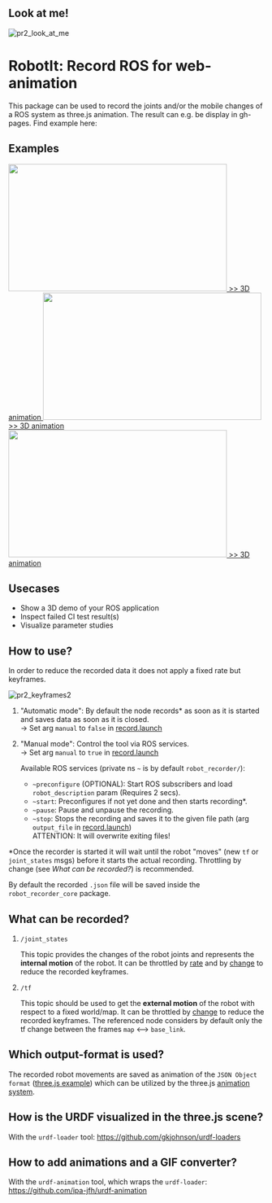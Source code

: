 ## Look at me!

![pr2_look_at_me](https://user-images.githubusercontent.com/17281534/46162254-003ae280-c288-11e8-88eb-b388f0021e71.gif)


# RobotIt: Record ROS for web-animation

This package can be used to record the joints and/or the mobile changes of a ROS system as three.js animation.
The result can e.g. be display in gh-pages. Find example here: 

## Examples

<a href="https://ipa-jfh.github.io/urdf-animation/application_scan_and_plan/">
    <img src="https://user-images.githubusercontent.com/17281534/46005937-aafba700-c0b6-11e8-9d8f-0148392488f1.gif" width="430" height="250">
    >> 3D animation
</a>
<a href="https://ipa-jfh.github.io/urdf-animation/manipulator_ur5/">
    <img src="https://user-images.githubusercontent.com/17281534/46014233-da1e1280-c0ce-11e8-9ae7-96f053421b38.gif" width="430" height="250">
    >> 3D animation
</a>
<a href="https://ipa-jfh.github.io/urdf-animation/mobile_robot_turtlebot3/">
    <img src="https://user-images.githubusercontent.com/17281534/46012246-e30be580-c0c8-11e8-953b-244bf7070d7b.gif" width="430" height="250">
    >> 3D animation
</a>


## Usecases

- Show a 3D demo of your ROS application
- Inspect failed CI test result(s)
- Visualize parameter studies

## How to use?

In order to reduce the recorded data it does not apply a fixed rate but keyframes.

![pr2_keyframes2](https://user-images.githubusercontent.com/17281534/46162357-45f7ab00-c288-11e8-8ab1-ce4ee1552088.gif)


1. "Automatic mode": By default the node records* as soon as it is started and saves data as soon as it is closed.  
    -> Set arg `manual` to `false` in [record.launch][7]

1. "Manual mode": Control the tool via ROS services.  
    -> Set arg `manual` to `true` in [record.launch][7]  
    
    Available ROS services (private ns `~` is by default `robot_recorder/`):
    - `~preconfigure` (OPTIONAL): Start ROS subscribers and load `robot_description` param (Requires 2 secs).
    - `~start`: Preconfigures if not yet done and then starts recording*.
    - `~pause`: Pause and unpause the recording.
    - `~stop`: Stops the recording and saves it to the given file path (arg `output_file` in [record.launch][7])  
    ATTENTION: It will overwrite exiting files!
    
*Once the recorder is started it will wait until the robot "moves" (new `tf` or `joint_states` msgs) before it starts the actual recording. Throttling by change (see _What can be recorded?_) is recommended.

By default the recorded `.json` file will be saved inside the `robot_recorder_core` package.


## What can be recorded?

1. `/joint_states` 

    This topic provides the changes of the robot joints and represents the **internal motion** of the robot. It can be throttled by [rate][1] and by [change][2] to reduce the recorded keyframes.
  
1. `/tf`

    This topic should be used to get the **external motion** of the robot with respect to a fixed world/map. It can be throttled by [change][3] to reduce the recorded keyframes. The referenced node considers by default only the tf change between the frames `map` <--> `base_link`.
  
## Which output-format is used?

The recorded robot movements are saved as animation of the `JSON Object format` ([three.js example][4]) which can be utilized by the three.js [animation system][5].

## How is the URDF visualized in the three.js scene?

With the `urdf-loader` tool: https://github.com/gkjohnson/urdf-loaders

## How to add animations and a GIF converter?

With the `urdf-animation` tool, which wraps the `urdf-loader`: https://github.com/ipa-jfh/urdf-animation

[1]: http://wiki.ros.org/tf#change_notifier
[2]: ./scripts/throttle_joints_by_change
[3]: http://wiki.ros.org/topic_tools/throttle
[4]: https://threejs.org/examples/#webgl_animation_keyframes_json
[5]: https://threejs.org/docs/#manual/introduction/Animation-system
[6]: ./docs/index_to_gif.html
[7]: ./robot_recorder_core/launch/record.launch
